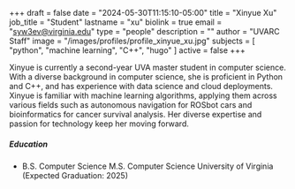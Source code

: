 +++
draft = false
date = "2024-05-30T11:15:10-05:00"
title = "Xinyue Xu"
job_title = "Student"
lastname = "xu"
biolink = true
email = "syw3ev@virginia.edu"
type = "people"
description = ""
author = "UVARC Staff"
image = "/images/profiles/profile_xinyue_xu.jpg"
subjects = [
  "python", "machine learning", "C++", "hugo"
]
active = false
+++

Xinyue is currently a second-year UVA master student in computer science. With a diverse background in computer science, she is proficient in Python and C++, and has experience with data science and cloud deployments. Xinyue is familiar with machine learning algorithms, applying them across various fields such as autonomous navigation for ROSbot cars and bioinformatics for cancer survival analysis. Her diverse expertise and passion for technology keep her moving forward.

##### Education

- B.S. Computer Science
M.S. Computer Science
University of Virginia (Expected Graduation: 2025)
